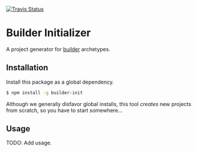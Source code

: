 [![Travis Status][trav_img]][trav_site]

Builder Initializer
===================

A project generator for [builder][] archetypes.

## Installation

Install this package as a global dependency.

```sh
$ npm install -g builder-init
```

Although we generally disfavor global installs, this tool _creates_ new projects
from scratch, so you have to start somewhere...

## Usage

TODO: Add usage.

[builder]: https://github.com/FormidableLabs/builder
[trav_img]: https://api.travis-ci.org/FormidableLabs/builder-init.svg
[trav_site]: https://travis-ci.org/FormidableLabs/builder-init
